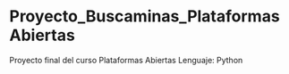 # Proyecto_Buscaminas_PlataformasAbiertas
Proyecto final del curso Plataformas Abiertas
Lenguaje: Python
